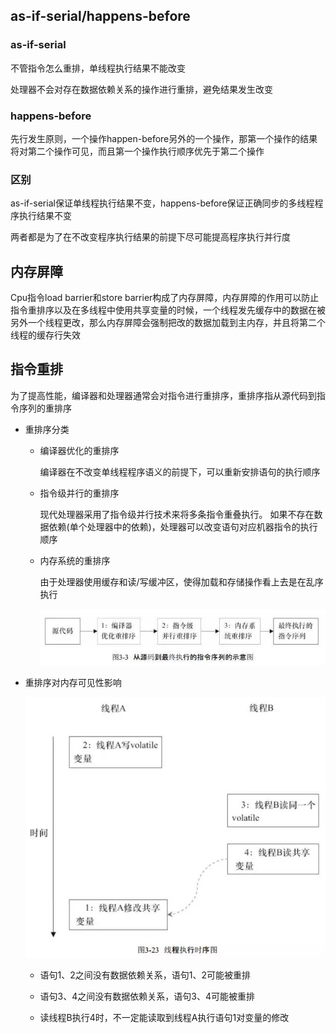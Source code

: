 ## as-if-serial/happens-before

### as-if-serial

不管指令怎么重排，单线程执行结果不能改变

处理器不会对存在数据依赖关系的操作进行重排，避免结果发生改变

### happens-before

先行发生原则，一个操作happen-before另外的一个操作，那第一个操作的结果将对第二个操作可见，而且第一个操作执行顺序优先于第二个操作

### 区别

as-if-serial保证单线程执行结果不变，happens-before保证正确同步的多线程程序执行结果不变

两者都是为了在不改变程序执行结果的前提下尽可能提高程序执行并行度

## 内存屏障

Cpu指令load barrier和store barrier构成了内存屏障，内存屏障的作用可以防止指令重排序以及在多线程中使用共享变量的时候，一个线程发先缓存中的数据在被另外一个线程更改，那么内存屏障会强制把改的数据加载到主内存，并且将第二个线程的缓存行失效

## 指令重排

为了提高性能，编译器和处理器通常会对指令进⾏重排序，重排序指从源代码到指令序列的重排序

* 重排序分类

    * 编译器优化的重排序

      编译器在不改变单线程程序语义的前提下，可以重新安排语句的执行顺序

    * 指令级并行的重排序

      现代处理器采用了指令级并行技术来将多条指令重叠执行。
      如果不存在数据依赖(单个处理器中的依赖)，处理器可以改变语句对应机器指令的执行顺序

    * 内存系统的重排序

      由于处理器使用缓存和读/写缓冲区，使得加载和存储操作看上去是在乱序执行

      ![Reorder.png](../JVM/images/Reorder.png)

* 重排序对内存可见性影响

  ![Reorder2.png](../JVM/images/Reorder2.png)

    * 语句1、2之间没有数据依赖关系，语句1、2可能被重排

    * 语句3、4之间没有数据依赖关系，语句3、4可能被重排

    * 读线程B执行4时，不一定能读取到线程A执行语句1对变量的修改